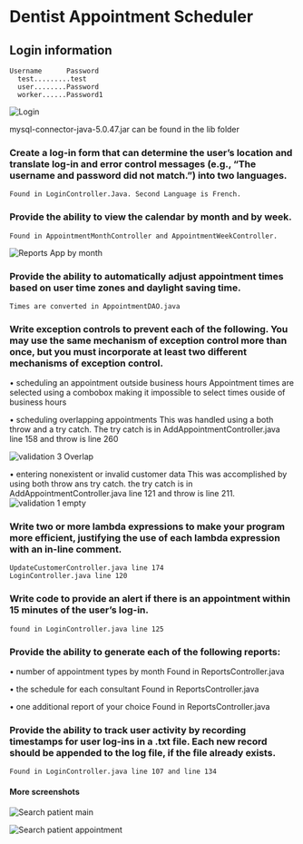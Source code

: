 # Dentist Appointment Scheduler

## Login information
	Username      Password
	  test.........test
	  user........Password
	  worker......Password1
![Login](https://user-images.githubusercontent.com/41929486/181086470-059bd084-af2a-4554-849f-981eb950c726.png)

mysql-connector-java-5.0.47.jar
	can be found in the lib folder	

### Create a log-in form that can determine the user’s location and translate log-in and error control messages (e.g., “The username and password did not match.”) into two languages.
	Found in LoginController.Java. Second Language is French.


### Provide the ability to view the calendar by month and by week.
	Found in AppointmentMonthController and AppointmentWeekController.
 ![Reports App by month](https://user-images.githubusercontent.com/41929486/181087464-49aca55c-64c5-4fc5-86a0-352fa3ababdb.png)


### Provide the ability to automatically adjust appointment times based on user time zones and daylight saving time.
	Times are converted in AppointmentDAO.java
 

### Write exception controls to prevent each of the following. You may use the same mechanism of exception control more than once, but you must incorporate at least  two different mechanisms of exception control.

•   scheduling an appointment outside business hours
	Appointment times are selected using a combobox making it impossible to select times ouside of business hours

•   scheduling overlapping appointments
	This was handled using a both throw and a try catch.
	The try catch is in AddAppointmentController.java line 158 and throw is line 260
	
![validation 3 Overlap](https://user-images.githubusercontent.com/41929486/181089375-8146f0f0-8f1b-43a6-806a-12aa8ce8fe33.png)


•   entering nonexistent or invalid customer data
	This was accomplished by using both throw ans try catch.
	the try catch is in AddAppointmentController.java line 121 and throw is line 211.
![validation 1 empty](https://user-images.githubusercontent.com/41929486/181089189-96aed86e-51ac-4f44-9f01-6cadd09e9242.png)

	


### Write two or more lambda expressions to make your program more efficient, justifying the use of each lambda expression with an in-line comment.
 	UpdateCustomerController.java line 174
	LoginController.java line 120

### Write code to provide an alert if there is an appointment within 15 minutes of the user’s log-in.
	found in LoginController.java line 125

### Provide the ability to generate each  of the following reports:

•   number of appointment types by month
	Found in ReportsController.java

•   the schedule for each consultant
	Found in ReportsController.java

•   one additional report of your choice
	Found in ReportsController.java


### Provide the ability to track user activity by recording timestamps for user log-ins in a .txt file. Each new record should be appended to the log file, if the file already exists.
	Found in LoginController.java line 107 and line 134

#### More screenshots
![Search patient main](https://user-images.githubusercontent.com/41929486/181089952-3a9213f2-befa-4a27-b823-333bbe80ee15.png)


![Search patient appointment](https://user-images.githubusercontent.com/41929486/181089964-5c6e47d5-d12a-4212-bd6b-931bdf02b69a.png)

